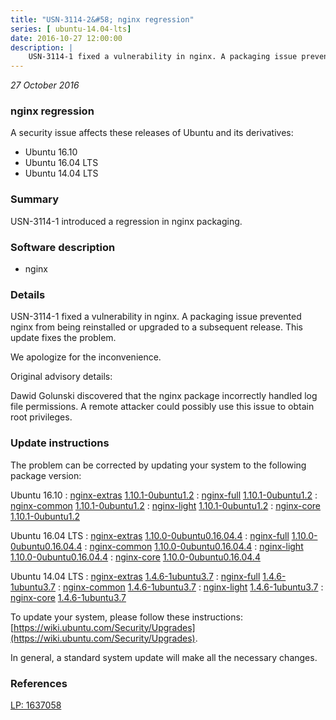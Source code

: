 ```yaml
---
title: "USN-3114-2&#58; nginx regression"
series: [ ubuntu-14.04-lts]
date: 2016-10-27 12:00:00
description: |
    USN-3114-1 fixed a vulnerability in nginx. A packaging issue prevented nginx from being reinstalled or upgraded to a subsequent release. This update fixes the problem.
--- 
```

 
 

*27 October 2016*

### nginx regression

A security issue affects these releases of Ubuntu and its derivatives:

* Ubuntu 16.10
* Ubuntu 16.04 LTS
* Ubuntu 14.04 LTS

### Summary

USN-3114-1 introduced a regression in nginx packaging. 

### Software description

* nginx 

### Details

USN-3114-1 fixed a vulnerability in nginx. A packaging issue prevented nginx from being reinstalled or upgraded to a subsequent release. This update fixes the problem.

We apologize for the inconvenience.

Original advisory details:

 Dawid Golunski discovered that the nginx package incorrectly handled log file permissions. A remote attacker could possibly use this issue to obtain root privileges. 

### Update instructions

The problem can be corrected by updating your system to the following package version:

Ubuntu 16.10
 : [nginx-extras](https://launchpad.net/ubuntu/+source/nginx) <span> [1.10.1-0ubuntu1.2](https://launchpad.net/ubuntu/+source/nginx/1.10.1-0ubuntu1.2) </span> 
 : [nginx-full](https://launchpad.net/ubuntu/+source/nginx) <span> [1.10.1-0ubuntu1.2](https://launchpad.net/ubuntu/+source/nginx/1.10.1-0ubuntu1.2) </span> 
 : [nginx-common](https://launchpad.net/ubuntu/+source/nginx) <span> [1.10.1-0ubuntu1.2](https://launchpad.net/ubuntu/+source/nginx/1.10.1-0ubuntu1.2) </span> 
 : [nginx-light](https://launchpad.net/ubuntu/+source/nginx) <span> [1.10.1-0ubuntu1.2](https://launchpad.net/ubuntu/+source/nginx/1.10.1-0ubuntu1.2) </span> 
 : [nginx-core](https://launchpad.net/ubuntu/+source/nginx) <span> [1.10.1-0ubuntu1.2](https://launchpad.net/ubuntu/+source/nginx/1.10.1-0ubuntu1.2) </span> 

Ubuntu 16.04 LTS
 : [nginx-extras](https://launchpad.net/ubuntu/+source/nginx) <span> [1.10.0-0ubuntu0.16.04.4](https://launchpad.net/ubuntu/+source/nginx/1.10.0-0ubuntu0.16.04.4) </span> 
 : [nginx-full](https://launchpad.net/ubuntu/+source/nginx) <span> [1.10.0-0ubuntu0.16.04.4](https://launchpad.net/ubuntu/+source/nginx/1.10.0-0ubuntu0.16.04.4) </span> 
 : [nginx-common](https://launchpad.net/ubuntu/+source/nginx) <span> [1.10.0-0ubuntu0.16.04.4](https://launchpad.net/ubuntu/+source/nginx/1.10.0-0ubuntu0.16.04.4) </span> 
 : [nginx-light](https://launchpad.net/ubuntu/+source/nginx) <span> [1.10.0-0ubuntu0.16.04.4](https://launchpad.net/ubuntu/+source/nginx/1.10.0-0ubuntu0.16.04.4) </span> 
 : [nginx-core](https://launchpad.net/ubuntu/+source/nginx) <span> [1.10.0-0ubuntu0.16.04.4](https://launchpad.net/ubuntu/+source/nginx/1.10.0-0ubuntu0.16.04.4) </span> 

Ubuntu 14.04 LTS
 : [nginx-extras](https://launchpad.net/ubuntu/+source/nginx) <span> [1.4.6-1ubuntu3.7](https://launchpad.net/ubuntu/+source/nginx/1.4.6-1ubuntu3.7) </span> 
 : [nginx-full](https://launchpad.net/ubuntu/+source/nginx) <span> [1.4.6-1ubuntu3.7](https://launchpad.net/ubuntu/+source/nginx/1.4.6-1ubuntu3.7) </span> 
 : [nginx-common](https://launchpad.net/ubuntu/+source/nginx) <span> [1.4.6-1ubuntu3.7](https://launchpad.net/ubuntu/+source/nginx/1.4.6-1ubuntu3.7) </span> 
 : [nginx-light](https://launchpad.net/ubuntu/+source/nginx) <span> [1.4.6-1ubuntu3.7](https://launchpad.net/ubuntu/+source/nginx/1.4.6-1ubuntu3.7) </span> 
 : [nginx-core](https://launchpad.net/ubuntu/+source/nginx) <span> [1.4.6-1ubuntu3.7](https://launchpad.net/ubuntu/+source/nginx/1.4.6-1ubuntu3.7) </span> 

To update your system, please follow these instructions: [https://wiki.ubuntu.com/Security/Upgrades](https://wiki.ubuntu.com/Security/Upgrades).

In general, a standard system update will make all the necessary changes. 

### References

 
 [LP: 1637058](https://launchpad.net/bugs/1637058)
 

